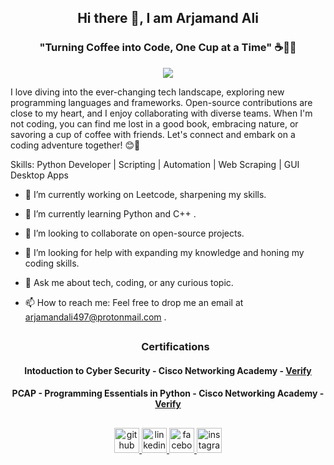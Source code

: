 <h2 align="center">Hi there 👋, I am Arjamand Ali</h2>
<h3 align="center", padding-top=-1000>"Turning Coffee into Code, One Cup at a Time" ☕👩‍💻</h3>
<p align="center">
  <img src="https://komarev.com/ghpvc/?username=arjamand"></a>
</p>


I love diving into the ever-changing tech landscape, exploring new programming languages and frameworks. Open-source contributions are close to my heart, and I enjoy collaborating with diverse teams. When I'm not coding, you can find me lost in a good book, embracing nature, or savoring a cup of coffee with friends. Let's connect and embark on a coding adventure together! 😊🚀

Skills: Python Developer | Scripting | Automation | Web Scraping | GUI Desktop Apps

- 🔭 I’m currently working on Leetcode, sharpening my skills. 
- 🌱 I’m currently learning Python and C++ . 
- 👯 I’m looking to collaborate on open-source projects. 
- 🤔 I’m looking for help with  expanding my knowledge and honing my coding skills. 
- 💬 Ask me about tech, coding, or any curious topic.
- 📫 How to reach me: Feel free to drop me an email at arjamandali497@protonmail.com .

  <h2 align="center"></h2>
  <h3 align="center", padding-top=-1000>Certifications</h3>

<h4 align="center">Intoduction to Cyber Security - Cisco Networking Academy - <a href="https://github.com/arjamand/arjamand/blob/main/certifications/Introduction_to_Cybersecurity_Badge20230724-28-wtv3mh.pdf">Verify</a></h4>

<h4 align="center">PCAP - Programming Essentials in Python - Cisco Networking Academy - <a href="https://github.com/arjamand/arjamand/blob/main/certifications/ArjamandAli-VU-ITU-DTC-PCAP--certificate.pdf">Verify</a></h4>


  <h2 align="center"></h2>


<p align="center">
  <a href="https://github.com/arjamand">
    <img src="https://cdn.jsdelivr.net/npm/simple-icons@3.0.1/icons/github.svg" alt="github" height="40">
  </a>
  <a href="https://www.linkedin.com/in/arjamand-ali-420b03261/">
    <img src="https://cdn.jsdelivr.net/npm/simple-icons@3.0.1/icons/linkedin.svg" alt="linkedin" height="40">
  </a>
  <a href="https://www.facebook.com/profile.php?id=100038481345335">
    <img src="https://cdn.jsdelivr.net/npm/simple-icons@3.0.1/icons/facebook.svg" alt="facebook" height="40">
  </a>
  <a href="https://www.instagram.com/arjamand_ali/">
    <img src="https://cdn.jsdelivr.net/npm/simple-icons@3.0.1/icons/instagram.svg" alt="instagram" height="40">
  </a>
</p>

</div>
